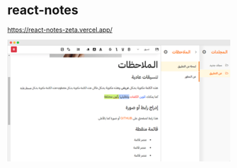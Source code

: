 # react-notes
https://react-notes-zeta.vercel.app/

![صورة](https://raw.githubusercontent.com/youssefhoummad/react-notes/main/screenshot.png)
